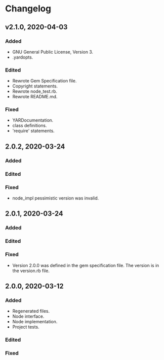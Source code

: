 # Changelog

## v2.1.0, 2020-04-03

### Added

- GNU General Public License, Version 3.
- .yardopts.

### Edited

- Rewrote Gem Specification file.
- Copyright statements.
- Rewrote node_test.rb.
- Rewrote README.md.

### Fixed

- YARDocumentation.
- class definitions.
- 'require' statements.

## 2.0.2, 2020-03-24

### Added

### Edited

### Fixed

- node_impl pessimistic version was invalid.

## 2.0.1, 2020-03-24

### Added

### Edited

### Fixed

- Version 2.0.0 was defined in the gem specification file. The version is in
 the version.rb file. 

## 2.0.0, 2020-03-12

### Added

- Regenerated files.
- Node interface.
- Node implementation.
- Project tests.

### Edited

### Fixed

